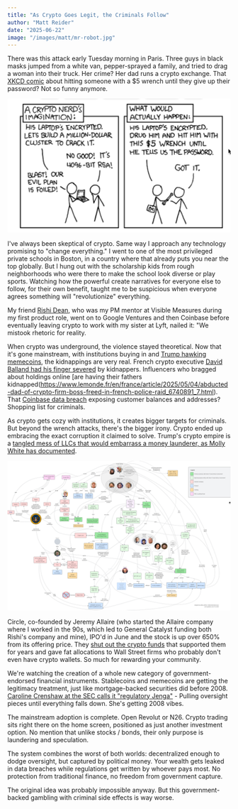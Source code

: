 ```yaml
---
title: "As Crypto Goes Legit, the Criminals Follow"
author: "Matt Reider"
date: "2025-06-22"
image: "/images/matt/mr-robot.jpg"
---
```


There was this attack early Tuesday morning in Paris. Three guys in black masks jumped from a white van, pepper-sprayed a family, and tried to drag a woman into their truck. Her crime? Her dad runs a crypto exchange. That [XKCD comic](https://xkcd.com/538/) about hitting someone with a $5 wrench until they give up their password? Not so funny anymore.

![wrench attach](/images/matt/xkcd-sec.png)

I've always been skeptical of crypto. Same way I approach any technology promising to "change everything." I went to one of the most privileged private schools in Boston, in a country where that already puts you near the top globally. But I hung out with the scholarship kids from rough neighborhoods who were there to make the school look diverse or play sports. Watching how the powerful create narratives for everyone else to follow, for their own benefit, taught me to be suspicious when everyone agrees something will "revolutionize" everything.

My friend [Rishi Dean](https://rishidean.com/2025/04/19/tough-love-letter-to-the-crypto-industry/), who was my PM mentor at Visible Measures during my first product role, went on to Google Ventures and then Coinbase before eventually leaving crypto to work with my sister at Lyft, nailed it: "We mistook rhetoric for reality.

When crypto was underground, the violence stayed theoretical. Now that it's gone mainstream, with institutions buying in and [Trump hawking memecoins](https://www.theguardian.com/us-news/2025/may/25/trump-crypto-corruption-ethics), the kidnappings are very real. French crypto executive [David Balland had his finger severed](https://www.reuters.com/world/europe/kidnapped-co-founder-french-crypto-firm-ledger-had-his-hand-mutilated-2025-01-24/) by kidnappers. Influencers who bragged about holdings online [are having their fathers kidnapped(https://www.lemonde.fr/en/france/article/2025/05/04/abducted-dad-of-crypto-firm-boss-freed-in-french-police-raid_6740891_7.html). That [Coinbase data breach](https://www.reuters.com/sustainability/boards-policy-regulation/coinbase-breach-linked-customer-data-leak-india-sources-say-2025-06-02/) exposing customer balances and addresses? Shopping list for criminals. 

As crypto gets cozy with institutions, it creates bigger targets for criminals. But beyond the wrench attacks, there's the bigger irony. Crypto ended up embracing the exact corruption it claimed to solve. Trump's crypto empire is a [tangled mess of LLCs that would embarrass a money launderer, as Molly White has documented](https://www.citationneeded.news/issue-85/).

![tangled mess](/images/matt/trump-family-crypto-projects.png)

Circle, co-founded by Jeremy Allaire (who started the Allaire company where I worked in the 90s, which led to General Catalyst funding both Rishi's company and mine), IPO'd in June and the stock is up over 650% from its offering price. They [shut out the crypto funds](https://www.ar.ca/blog/circle-ipo-is-the-antithesis-of-crypto-ethos) that supported them for years and gave fat allocations to Wall Street firms who probably don't even have crypto wallets. So much for rewarding your community.

We're watching the creation of a whole new category of government-endorsed financial instruments. Stablecoins and memecoins are getting the legitimacy treatment, just like mortgage-backed securities did before 2008. [Caroline Crenshaw at the SEC calls it "regulatory Jenga"](https://www.sec.gov/newsroom/speeches-statements/crenshaw-remarks-sec-speaks-051925) - Pulling oversight pieces until everything falls down. She's getting 2008 vibes.

The mainstream adoption is complete. Open Revolut or N26. Crypto trading sits right there on the home screen, positioned as just another investment option. No mention that unlike stocks / bonds, their only purpose is laundering and speculation.

The system combines the worst of both worlds: decentralized enough to dodge oversight, but captured by political money. Your wealth gets leaked in data breaches while regulations get written by whoever pays most. No protection from traditional finance, no freedom from government capture.

The original idea was probably impossible anyway. But this government-backed gambling with criminal side effects is way worse.